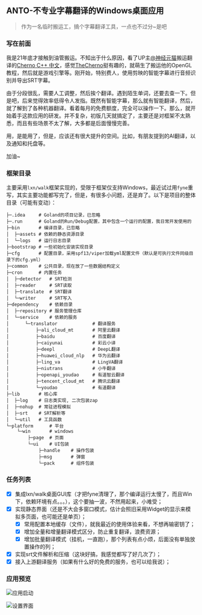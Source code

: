 ## ANTO-不专业字幕翻译的Windows桌面应用

> 作为一名临时搬运工，搞个字幕翻译工具，一点也不过分~是吧
>



### 写在前面

我是21年底才接触到油管搬运。不知出于什么原因，看了UP主[@神经元猫](https://space.bilibili.com/364152971/?spm_id_from=333.999.0.0)搬运翻译的[Cherno C++ 中文](https://space.bilibili.com/364152971/channel/collectiondetail?sid=13909)，感觉[TheCherno](https://github.com/TheCherno)挺有趣的，就萌生了搬运他的OpenGL教程，然后就是游戏引擎等。刚开始，特别费人，使用剪映的智能字幕进行音频识别并导出SRT字幕。

由于分段很乱，需要人工调整，然后挨个翻译。遇到陌生单词，还要去查一下。但是吧，后来觉得效率低得令人发指。既然有智能字幕，那么就有智能翻译，然后，就了解到了各种机器翻译。看着每月的免费额度，完全可以操作一下。那么，就开始着手这款应用的研发。并不复杂，初版几天就搞定了，主要还是对框架不太熟悉，而且有些场景不太了解，大多都是后面慢慢完善。

用，是能用了，但是，应该还有很大提升的空间。比如，有朋友提到的AI翻译，以及通知和托盘等。

加油~



### 框架目录

主要采用`lxn/walk`框架实现的，受限于框架仅支持Windows，最近试过用`fyne`重写，其实主要功能都写完了，但是，有很多小问题，还是弃了。以下是项目的整体目录（可能有变动）：

```shell
├─.idea 	# Goland的项目记录，已忽略                     
├─.run  	# Goland的Run/Debug配置，其中包含一个运行的配置，我日常开发使用的
├─bin   	# 编译目录，已忽略                     
│  ├─assets	# 依赖的静态资源目录
│  └─logs	# 运行日志目录
├─bootstrap	# 一些初始化安装实现目录
├─cfg		# 配置目录，采用spf13/viper加载yml配置文件（默认是可执行文件同级目录下的cfg.yml）
├─common 	# 公共目录，现在放了一些数据结构定义
├─cron		# 内置任务
│  ├─detector 	# SRT检测
│  ├─reader 	# SRT读取
│  ├─translate 	# SRT翻译
│  └─writer 	# SRT写入
├─dependency 	# 依赖目录
│  ├─repository # 服务管理仓库
│  └─service 	# 依赖的服务
│      └─translator 			# 翻译服务
│          ├─ali_cloud_mt    	# 阿里云翻译
│          ├─baidu 				# 百度翻译
│          ├─caiyunai       	# 彩云小译 
│          ├─deepl 				# DeepL翻译
│          ├─huawei_cloud_nlp 	# 华为云翻译
│          ├─ling_va 			# LingVA翻译
│          ├─niutrans 			# 小牛翻译
│          ├─openapi_youdao 	# 有道智云翻译
│          ├─tencent_cloud_mt 	# 腾讯云翻译
│          └─youdao 			# 有道翻译
├─lib 		# 核心库
│  ├─log 	# 日志类实现, 二次包装zap
│  ├─nohup 	# 常驻进程模拟
│  ├─srt 	# SRT解析等
│  └─util 	# 工具函数
└─platform 		# 平台
    └─win 		# windows
        ├─page 	# 页面
        └─ui 	# UI包装
            ├─handle 	# 操作包装
            ├─msg 		# 弹窗
            └─pack 		# 组件包装
```



### 任务列表

- [x] 集成lxn/walk桌面GUI库（才把fyne清理了，那个编译运行太慢了，而且Win下，依赖环境有点。。。），这个要抽一波，不然用起来，小难受；
- [x] 实现静态界面（还是不大会多窗口模式，估计会照旧采用Widget的显示来模拟多页面，也可能还是单页）；
  - [x] 常用配置本地缓存（文件），就我最近的使用体验来看，不想再输密钥了；
  - [x] 增加全量和增量翻译模式区分，防止重复翻译，浪费资源；
  - [x] 增加批量翻译模式（挂机，一直跑），那个列表有点小烦，后面没有单独放置操作的列；
- [x] 实现srt文件解析和压缩（这块好搞，我感觉都写了好几次了）；
- [x] 接入上游翻译服务（如果有什么好的免费的服务，也可以给我说）；

### 应用预览

![应用启动](./assets/startup.jpg)

![设置界面](./assets/settings.jpg)

